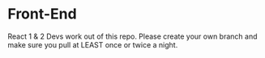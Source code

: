 # Front-End
React 1 &amp; 2 Devs work out of this repo. Please create your own branch and make sure you pull at LEAST once or twice a night.

